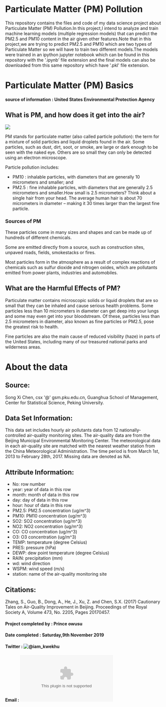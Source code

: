 # Particulate Matter (PM) Pollution

This repository contains the files and code of my data science project about Particulate Matter (PM) Pollution.In this project,I intend to analyze and train machine learning models (multiple regression models) that can predict the PM2.5 and PM10 content in the air given other features.Note that in this project,we are trying to predict PM2.5 and PM10 which are two types of Particulate Matter so we will have to train two different models.The models were trained in an ipython jupyter notebook which can be found in this repository with the '.ipynb' file extension and the final models can also be downloaded from this same repository which have '.pkl' file extension.

# Particulate Matter (PM) Basics
#### source of information : United States Environmental Protection Agency

## What is PM, and how does it get into the air?

![](https://www.epa.gov/sites/production/files/styles/medium/public/2016-09/pm2.5_scale_graphic-color_2.jpg)

PM stands for particulate matter (also called particle pollution): the term for a mixture of solid particles and liquid droplets found in the air. Some particles, such as dust, dirt, soot, or smoke, are large or dark enough to be seen with the naked eye. Others are so small they can only be detected using an electron microscope.

Particle pollution includes:
* PM10 : inhalable particles, with diameters that are generally 10 micrometers and smaller; and
*  PM2.5 : fine inhalable particles, with diameters that are generally 2.5 micrometers and smaller.How small is 2.5 micrometers? Think about a single hair from your head. The average human hair is about 70 micrometers in diameter – making it 30 times larger than the largest fine particle.

### Sources of PM

These particles come in many sizes and shapes and can be made up of hundreds of different chemicals.

Some are emitted directly from a source, such as construction sites, unpaved roads, fields, smokestacks or fires.

Most particles form in the atmosphere as a result of complex reactions of chemicals such as sulfur dioxide and nitrogen oxides, which are pollutants emitted from power plants, industries and automobiles.

## What are the Harmful Effects of PM?

Particulate matter contains microscopic solids or liquid droplets that are so small that they can be inhaled and cause serious health problems. Some particles less than 10 micrometers in diameter can get deep into your lungs and some may even get into your bloodstream. Of these, particles less than 2.5 micrometers in diameter, also known as fine particles or PM2.5, pose the greatest risk to health.

Fine particles are also the main cause of reduced visibility (haze) in parts of the United States, including many of our treasured national parks and wilderness areas.

# About the data

## Source:

Song Xi Chen, csx '@' gsm.pku.edu.cn, Guanghua School of Management, Center for Statistical Science, Peking University.

## Data Set Information:

This data set includes hourly air pollutants data from 12 nationally-controlled air-quality monitoring sites. The air-quality data are from the Beijing Municipal Environmental Monitoring Center. The meteorological data in each air-quality site are matched with the nearest weather station from the China Meteorological Administration. The time period is from March 1st, 2013 to February 28th, 2017. Missing data are denoted as NA.

## Attribute Information:

* No: row number
* year: year of data in this row
* month: month of data in this row
* day: day of data in this row
* hour: hour of data in this row
* PM2.5: PM2.5 concentration (ug/m^3)
* PM10: PM10 concentration (ug/m^3)
* SO2: SO2 concentration (ug/m^3)
* NO2: NO2 concentration (ug/m^3)
* CO: CO concentration (ug/m^3)
* O3: O3 concentration (ug/m^3)
* TEMP: temperature (degree Celsius)
* PRES: pressure (hPa)
* DEWP: dew point temperature (degree Celsius)
* RAIN: precipitation (mm)
* wd: wind direction
* WSPM: wind speed (m/s)
* station: name of the air-quality monitoring site

## Citations:

Zhang, S., Guo, B., Dong, A., He, J., Xu, Z. and Chen, S.X. (2017) Cautionary Tales on Air-Quality Improvement in Beijing. Proceedings of the Royal Society A, Volume 473, No. 2205, Pages 20170457.


#### Project completed by : Prince owusu
#### Date completed : Saturday,9th November 2019

#### Twitter : ![@iam_kwekhu](https://twitter.com/iam_kwekhu)
#### Email : ![powusu381@gmail.com](powusu381@gmail.com)
